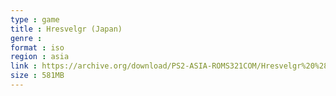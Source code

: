 ```yaml
---
type : game
title : Hresvelgr (Japan)
genre : 
format : iso
region : asia
link : https://archive.org/download/PS2-ASIA-ROMS321COM/Hresvelgr%20%28Japan%29.7z
size : 581MB
---
```

